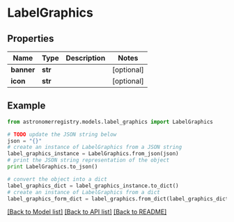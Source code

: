 # LabelGraphics


## Properties
Name | Type | Description | Notes
------------ | ------------- | ------------- | -------------
**banner** | **str** |  | [optional] 
**icon** | **str** |  | [optional] 

## Example

```python
from astronomerregistry.models.label_graphics import LabelGraphics

# TODO update the JSON string below
json = "{}"
# create an instance of LabelGraphics from a JSON string
label_graphics_instance = LabelGraphics.from_json(json)
# print the JSON string representation of the object
print LabelGraphics.to_json()

# convert the object into a dict
label_graphics_dict = label_graphics_instance.to_dict()
# create an instance of LabelGraphics from a dict
label_graphics_form_dict = label_graphics.from_dict(label_graphics_dict)
```
[[Back to Model list]](../README.md#documentation-for-models) [[Back to API list]](../README.md#documentation-for-api-endpoints) [[Back to README]](../README.md)


